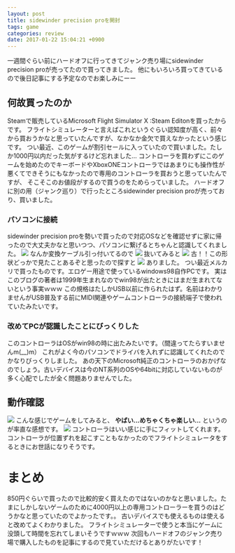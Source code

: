 ```yaml
---
layout: post
title: sidewinder precision proを開封
tags: game
categories: review
date: 2017-01-22 15:04:21 +0900
---
```


一週間ぐらい前にハードオフに行ってきてジャンク売り場にsidewinder precision proが売ってたので買ってきました。 他にもいろいろ買ってきているので後日記事にする予定なのでお楽しみにーー

何故買ったのか
-------

Steamで販売しているMicrosoft Flight Simulator X :Steam Editonを買ったからです。 フライトシミュレーターと言えばこれというぐらい認知度が高く、前々から買おうかなと思っていたんですが、なかなか金欠で買えなかったという感じです。 つい最近、このゲームが割引セールに入っていたので買いました。たしか1000円以内だった気がするけど忘れました... コントローラを買わずにこのゲームを始めたのでキーボードやXboxONEコントローラではあまりにも操作性が悪くてできそうにもなかったので専用のコントローラを買おうと思っていたんですが、 そこそこのお値段がするので買うのをためらっていました。 ハードオフに別の用（ジャンク巡り）で行ったところsidewinder precision proが売っており、買いました。

### パソコンに接続

sidewinder precision proを勢いで買ったので対応OSなどを確認せずに家に帰ったので大丈夫かなと思いつつ、パソコンに繋げるとちゃんと認識してくれました。 ![](../../../../images/game/play/MFSX/devicemanager.png) なんか変換ケーブル引っ付いてるので ![](../../../../images/game/play/MFSX/15pin-to-USB.jpg) 抜いてみると ![](../../../../images/game/play/MFSX/15pin.jpg) 古！！この形状どっかで見たことあるぞと思ったので探すと ![](../../../../images/game/play/MFSX/contoroller-midi.jpg) ありました。 つい最近メルカリで買ったものです。エロゲー用途で使っているwindows98自作PCです。 実はこのブログの著者は1999年生まれなのでwin98が出たときにはまだ生まれてないという事実ｗｗｗ この規格はたしかUSB以前に作られたはず。名前はわかりませんがUSB普及する前にMIDI関連やゲームコントローラの接続端子で使われていたみたいです。

### 改めてPCが認識したことにびっくりした

このコントローラはOSがwin98の時に出たみたいです。（間違ってたらすいませんm(__)m） これがよく今のパソコンでドライバを入れずに認識してくれたのでかなりびっくりしました。 あの天下のMicrosoft純正のコントローラのおかげなのでしょう。古いデバイスは今のNT系列のOSや64bitに対応していないものが多く心配でしたが全く問題ありませんでした。

動作確認
----

![](../../../../images/game/play/MFSX/play.jpg) こんな感じでゲームをしてみると、 **やばい...めちゃくちゃ楽しい...** というのが率直な感想です。 ![](../../../../images/game/play/MFSX/how-to-use.jpg) コントローラはいい感じに手にフィットしてくれます。 コントローラが位置ずれを起こすこともなかったのでフライトシミュレータをするときにお世話になりそうです。

まとめ
===

850円ぐらいで買ったので比較的安く買えたのではないのかなと思いました。たまにしかしないゲームのために4000円以上の専用コントローラーを買うのはどうかなと思っていたのでよかったです。。 古いデバイスでも使えるものは使えると改めてよくわかりました。 フライトシミュレーターで使うと本当にゲームに没頭して時間を忘れてしまいそうですｗｗｗ 次回もハードオフのジャンク売り場で購入したものを記事にするので見ていただけるとありがたいです！

